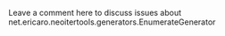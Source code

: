 Leave a comment here to discuss issues about net.ericaro.neoitertools.generators.EnumerateGenerator
